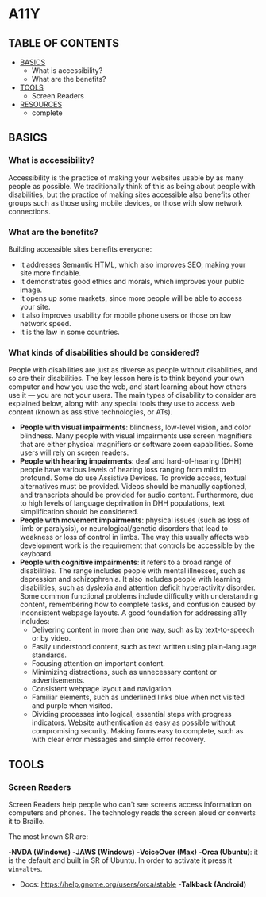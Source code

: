 # A11Y

## TABLE OF CONTENTS

- [BASICS](#basics)
  - What is accessibility?
  - What are the benefits?
- [TOOLS](#tools)
  - Screen Readers
- [RESOURCES](#resources)
  - complete

<a name="basics"/>

## BASICS

### What is accessibility?

Accessibility is the practice of making your websites usable by as many people as possible. We traditionally think of this as being about people with disabilities, but the practice of making sites accessible also benefits other groups such as those using mobile devices, or those with slow network connections.

### What are the benefits?

Building accessible sites benefits everyone:

- It addresses Semantic HTML, which also improves SEO, making your site more findable.
- It demonstrates good ethics and morals, which improves your public image.
- It opens up some markets, since more people will be able to access your site.
- It also improves usability for mobile phone users or those on low network speed.
- It is the law in some countries.

### What kinds of disabilities should be considered?

People with disabilities are just as diverse as people without disabilities, and so are their disabilities. The key lesson here is to think beyond your own computer and how you use the web, and start learning about how others use it — you are not your users. The main types of disability to consider are explained below, along with any special tools they use to access web content (known as assistive technologies, or ATs).

- **People with visual impairments**: blindness, low-level vision, and color blindness. Many people with visual impairments use screen magnifiers that are either physical magnifiers or software zoom capabilities. Some users will rely on screen readers.
- **People with hearing impairments**: deaf and hard-of-hearing (DHH) people have various levels of hearing loss ranging from mild to profound. Some do use Assistive Devices. To provide access, textual alternatives must be provided. Videos should be manually captioned, and transcripts should be provided for audio content. Furthermore, due to high levels of language deprivation in DHH populations, text simplification should be considered.
- **People with movement impairments**: physical issues (such as loss of limb or paralysis), or neurological/genetic disorders that lead to weakness or loss of control in limbs. The way this usually affects web development work is the requirement that controls be accessible by the keyboard.
- **People with cognitive impairments**: it refers to a broad range of disabilities. The range includes people with mental illnesses, such as depression and schizophrenia. It also includes people with learning disabilities, such as dyslexia and attention deficit hyperactivity disorder. Some common functional problems include difficulty with understanding content, remembering how to complete tasks, and confusion caused by inconsistent webpage layouts. A good foundation for addressing a11y includes:
    - Delivering content in more than one way, such as by text-to-speech or by video.
    - Easily understood content, such as text written using plain-language standards.
    - Focusing attention on important content.
    - Minimizing distractions, such as unnecessary content or advertisements.
    - Consistent webpage layout and navigation.
    - Familiar elements, such as underlined links blue when not visited and purple when visited.
    - Dividing processes into logical, essential steps with progress indicators.
    Website authentication as easy as possible without compromising security.
    Making forms easy to complete, such as with clear error messages and simple error recovery.

<a name="tools"/>

## TOOLS

### Screen Readers

Screen Readers help people who can't see screens access information on computers and phones. The technology reads the screen aloud or converts it to Braille.

The most known SR are:

-**NVDA (Windows)**
-**JAWS (Windows)**
-**VoiceOver (Max)**
-**Orca (Ubuntu)**: it is the default and built in SR of Ubuntu. In order to activate it press it `win+alt+s`.
  - Docs: https://help.gnome.org/users/orca/stable
-**Talkback (Android)**

